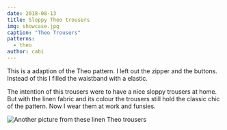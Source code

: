 ```yaml
---
date: 2018-08-13
title: Sloppy Theo trousers
img: showcase.jpg
caption: "Theo Trousers"
patterns:
  - theo
author: cabi
---
```


This is a adaption of the Theo pattern. I left out the zipper and the buttons. Instead of this I filled the waistband with a elastic.

The intention of this trousers were to have a nice sloppy trousers at home. But with the linen fabric and its colour the trousers still hold the classic chic of the pattern. Now I wear them at work and funsies.

![Another picture from these linen Theo trousers](/img/showcase/theo-by-cabi/2.jpg)